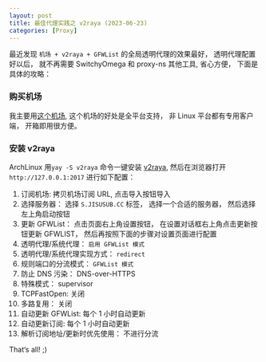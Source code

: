 ```yaml
---
layout: post
title: 最佳代理实践之 v2raya (2023-06-23)
categories: [Proxy]
---
```


最近发现 `机场 + v2raya + GFWList` 的全局透明代理的效果最好， 透明代理配置好以后， 就不再需要 SwitchyOmega 和 proxy-ns 其他工具, 省心方便， 下面是具体的攻略：

### 购买机场
我主要用[这个机场](https://jisumax.net/#/register?code=wTBydrvg), 这个机场的好处是全平台支持， 非 Linux 平台都有专用客户端， 开箱即用很方便。

### 安装 v2raya
ArchLinux 用```yay -S v2raya``` 命令一键安装 [v2raya](https://v2raya.org/docs/prologue/installation/archlinux/), 然后在浏览器打开 `http://127.0.0.1:2017` 进行如下配置：

01. 订阅机场: 拷贝机场订阅 URL, 点击导入按钮导入
02. 选择服务器： 选择 `S.JISUSUB.CC` 标签， 选择一个合适的服务器， 然后选择左上角启动按钮
03. 更新 GFWList： 点击页面右上角设置按钮， 在设置对话框右上角点击更新按钮更新 GFWLIST， 然后再按照下面的步骤对设置页面进行配置
04. 透明代理/系统代理： `启用 GFWList 模式`
05. 透明代理/系统代理实现方式： `redirect`
06. 规则端口的分流模式： `GFWList 模式`
07. 防止 DNS 污染： DNS-over-HTTPS
08. 特殊模式： supervisor
09. TCPFastOpen: 关闭
10. 多路复用： 关闭
11. 自动更新 GFWList: 每个 1 小时自动更新
12. 自动更新订阅: 每个 1 小时自动更新
13. 解析订阅地址/更新时优先使用： 不进行分流

That‘s all! ;)
